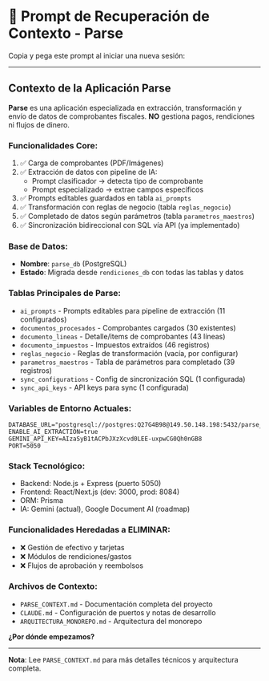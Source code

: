 # 🔄 Prompt de Recuperación de Contexto - Parse

Copia y pega este prompt al iniciar una nueva sesión:

---

## Contexto de la Aplicación Parse

**Parse** es una aplicación especializada en extracción, transformación y envío de datos de comprobantes fiscales. **NO** gestiona pagos, rendiciones ni flujos de dinero.

### Funcionalidades Core:
1. ✅ Carga de comprobantes (PDF/Imágenes)
2. ✅ Extracción de datos con pipeline de IA:
   - Prompt clasificador → detecta tipo de comprobante
   - Prompt especializado → extrae campos específicos
3. ✅ Prompts editables guardados en tabla `ai_prompts`
4. ✅ Transformación con reglas de negocio (tabla `reglas_negocio`)
5. ✅ Completado de datos según parámetros (tabla `parametros_maestros`)
6. ✅ Sincronización bidireccional con SQL vía API (ya implementado)

### Base de Datos:
- **Nombre**: `parse_db` (PostgreSQL)
- **Estado**: Migrada desde `rendiciones_db` con todas las tablas y datos

### Tablas Principales de Parse:
- `ai_prompts` - Prompts editables para pipeline de extracción (11 configurados)
- `documentos_procesados` - Comprobantes cargados (30 existentes)
- `documento_lineas` - Detalle/items de comprobantes (43 líneas)
- `documento_impuestos` - Impuestos extraídos (46 registros)
- `reglas_negocio` - Reglas de transformación (vacía, por configurar)
- `parametros_maestros` - Tabla de parámetros para completado (39 registros)
- `sync_configurations` - Config de sincronización SQL (1 configurada)
- `sync_api_keys` - API keys para sync (1 configurada)

### Variables de Entorno Actuales:
```env
DATABASE_URL="postgresql://postgres:Q27G4B98@149.50.148.198:5432/parse_db"
ENABLE_AI_EXTRACTION=true
GEMINI_API_KEY=AIzaSyB1tACPbJXzXcvd0LEE-uxpwCG0Qh0nGB8
PORT=5050
```

### Stack Tecnológico:
- Backend: Node.js + Express (puerto 5050)
- Frontend: React/Next.js (dev: 3000, prod: 8084)
- ORM: Prisma
- IA: Gemini (actual), Google Document AI (roadmap)

### Funcionalidades Heredadas a ELIMINAR:
- ❌ Gestión de efectivo y tarjetas
- ❌ Módulos de rendiciones/gastos
- ❌ Flujos de aprobación y reembolsos

### Archivos de Contexto:
- `PARSE_CONTEXT.md` - Documentación completa del proyecto
- `CLAUDE.md` - Configuración de puertos y notas de desarrollo
- `ARQUITECTURA_MONOREPO.md` - Arquitectura del monorepo

**¿Por dónde empezamos?**

---

**Nota**: Lee `PARSE_CONTEXT.md` para más detalles técnicos y arquitectura completa.
